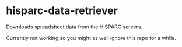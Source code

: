 # hisparc-data-retriever

Downloads spreadsheet data from the HiSPARC servers.

Currently not working so you might as well ignore this repo for a while.
